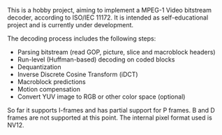 This is a hobby project, aiming to implement a MPEG-1 Video bitstream decoder, according to ISO/IEC 11172. It is intended as self-educational project and is currently under development.

The decoding process includes the following steps:
 - Parsing bitstream (read GOP, picture, slice and macroblock headers)
 - Run-level (Huffman-based) decoding on coded blocks
 - Dequantization
 - Inverse Discrete Cosine Transform (iDCT)
 - Macroblock predictions 
 - Motion compensation
 - Convert YUV image to RGB or other color space (optional)

So far it supports I-frames and has partial support for P frames. B and D frames are not supported at this point. The internal pixel format used is NV12.

